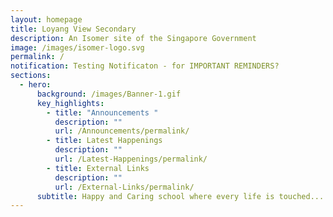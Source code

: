 ```yaml
---
layout: homepage
title: Loyang View Secondary
description: An Isomer site of the Singapore Government
image: /images/isomer-logo.svg
permalink: /
notification: Testing Notificaton - for IMPORTANT REMINDERS?
sections:
  - hero:
      background: /images/Banner-1.gif
      key_highlights:
        - title: "Announcements "
          description: ""
          url: /Announcements/permalink/
        - title: Latest Happenings
          description: ""
          url: /Latest-Happenings/permalink/
        - title: External Links
          description: ""
          url: /External-Links/permalink/
      subtitle: Happy and Caring school where every life is touched...
---
```

